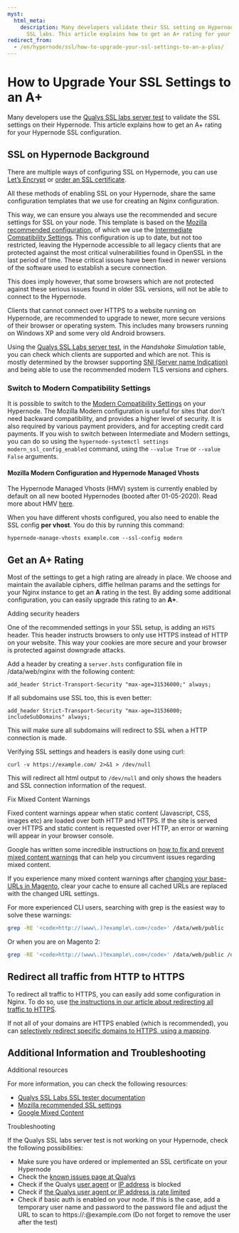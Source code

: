 ```yaml
---
myst:
  html_meta:
    description: Many developers validate their SSL setting on Hypernode with Qualys
      SSL labs. This article explains how to get an A+ rating for your SSL configuration.
redirect_from:
  - /en/hypernode/ssl/how-to-upgrade-your-ssl-settings-to-an-a-plus/
---
```


<!-- source: https://support.hypernode.com/en/hypernode/ssl/how-to-upgrade-your-ssl-settings-to-an-a-plus/ -->

# How to Upgrade Your SSL Settings to an A+

Many developers use the [Qualys SSL labs server test](https://www.ssllabs.com/ssltest/) to validate the SSL settings on their Hypernode. This article explains how to get an A+ rating for your Hypernode SSL configuration.

## SSL on Hypernode Background

There are multiple ways of configuring SSL on Hypernode, you can use [Let’s Encrypt](../ssl/how-to-use-lets-encrypt-on-hypernode.md) or [order an SSL certificate](../ssl/how-to-use-ssl-certificates-on-your-hypernode-when-ordered-via-hypernode-com.md).

All these methods of enabling SSL on your Hypernode, share the same configuration templates that we use for creating an Nginx configuration.

This way, we can ensure you always use the recommended and secure settings for SSL on your node. This template is based on the [Mozilla recommended configuration](https://wiki.mozilla.org/Security/Server_Side_TLS#Recommended_configurations), of which we use the [Intermediate Compatibility Settings](https://wiki.mozilla.org/Security/Server_Side_TLS#Intermediate_compatibility). This configuration is up to date, but not too restricted, leaving the Hypernode accessible to all legacy clients that are protected against the most critical vulnerabilities found in OpenSSL in the last period of time. These critical issues have been fixed in newer versions of the software used to establish a secure connection.

This does imply however, that some browsers which are not protected against these serious issues found in older SSL versions, will not be able to connect to the Hypernode.

Clients that cannot connect over HTTPS to a website running on Hypernode, are recommended to upgrade to newer, more secure versions of their browser or operating system. This includes many browsers running on Windows XP and some very old Android browsers.

Using the [Qualys SSL Labs server test](https://www.ssllabs.com/ssltest/), in the *Handshake Simulation* table, you can check which clients are supported and which are not. This is mostly determined by the browser supporting [SNI (Server name Indication)](https://en.wikipedia.org/wiki/Server_Name_Indication) and being able to use the recommended modern TLS versions and ciphers.

### Switch to Modern Compatibility Settings

It is possible to switch to the [Modern Compatibility Settings](https://wiki.mozilla.org/Security/Server_Side_TLS#Modern_compatibility) on your Hypernode. The Mozilla Modern configuration is useful for sites that don’t need backward compatibility, and provides a higher level of security. It is also required by various payment providers, and for accepting credit card payments. If you wish to switch between Intermediate and Modern settings, you can do so using the `hypernode-systemctl settings modern_ssl_config_enabled` command, using the `--value True` or `--value False` arguments.

#### Mozilla Modern Configuration and Hypernode Managed Vhosts

The Hypernode Managed Vhosts (HMV) system is currently enabled by default on all new booted Hypernodes (booted after 01-05-2020). Read more about HMV [here](../nginx/hypernode-managed-vhosts.md).

When you have different vhosts configured, you also need to enable the SSL config **per vhost**. You do this by running this command:

```nginx
hypernode-manage-vhosts example.com --ssl-config modern
```

## Get an A+ Rating

Most of the settings to get a high rating are already in place. We choose and maintain the available ciphers, diffie hellman params and the settings for your Nginx instance to get an **A** rating in the test. By adding some additional configuration, you can easily upgrade this rating to an **A+**.

Adding security headers

One of the recommended settings in your SSL setup, is adding an `HSTS` header. This header instructs browsers to only use HTTPS instead of HTTP on your website. This way your cookies are more secure and your browser is protected against downgrade attacks.

Add a header by creating a `server.hsts` configuration file in /data/web/nginx with the following content:

```nginx
add_header Strict-Transport-Security "max-age=31536000;" always;
```

If all subdomains use SSL too, this is even better:

```nginx
add_header Strict-Transport-Security "max-age=31536000; includeSubDomains" always;
```

This will make sure all subdomains will redirect to SSL when a HTTP connection is made.

Verifying SSL settings and headers is easily done using curl:

```nginx
curl -v https://example.com/ 2>&1 > /dev/null
```

This will redirect all html output to `/dev/null` and only shows the headers and SSL connection information of the request.

Fix Mixed Content Warnings

Fixed content warnings appear when static content (Javascript, CSS, images etc) are loaded over both HTTP and HTTPS.
If the site is served over HTTPS and static content is requested over HTTP, an error or warning will appear in your browser console.

Google has written some incredible instructions on [how to fix and prevent mixed content warnings](https://developers.google.com/web/fundamentals/security/prevent-mixed-content/fixing-mixed-content) that can help you circumvent issues regarding mixed content.

If you experience many mixed content warnings after [changing your base-URLs in Magento](../../ecommerce-applications/magento-2/how-to-change-your-magento-2-base-urls.md), clear your cache to ensure all cached URLs are replaced with the changed URL settings.

For more experienced CLI users, searching with grep is the easiest way to solve these warnings:

```bash
grep -RE '<code>http://(www\.)?example\.com</code>' /data/web/public
```

Or when you are on Magento 2:

```bash
grep -RE '<code>http://(www\.)?example\.com</code>' /data/web/public /data/web/magento2
```

## Redirect all traffic from HTTP to HTTPS

To redirect all traffic to HTTPS, you can easily add some configuration in Nginx.
To do so, use [the instructions in our article about redirecting all traffic to HTTPS](../nginx/how-to-configure-your-shop-to-only-use-https.md).

If not all of your domains are HTTPS enabled (which is recommended), you can [selectively redirect specific domains to HTTPS, using a mapping](../nginx/how-to-redirect-from-or-to-www.md).

## Additional Information and Troubleshooting

Additional resources

For more information, you can check the following resources:

- [Qualys SSL Labs SSL tester documentation](https://www.ssllabs.com/projects/documentation/index.html)
- [Mozilla recommended SSL settings](https://wiki.mozilla.org/Security/Server_Side_TLS)
- [Google Mixed Content](https://developers.google.com/web/fundamentals/security/prevent-mixed-content/what-is-mixed-content)

Troubleshooting

If the Qualys SSL labs server test is not working on your Hypernode, check the following possibilities:

- Make sure you have ordered or implemented an SSL certificate on your Hypernode
- Check the [known issues page at Qualys](https://community.qualys.com/docs/DOC-4865)
- Check if the Qualys [user agent](../nginx/how-to-block-user-agents-and-referrer-sites.md) or [IP address](../nginx/how-to-block-allow-ip-addresses-in-nginx.md) is blocked
- Check if [the Qualys user agent or IP address is rate limited](../nginx/how-to-resolve-rate-limited-requests-429-too-many-requests.md)
- Check if basic auth is enabled on your node. If this is the case, add a temporary user name and password to the password file and adjust the URL to scan to https://:@example.com (Do not forget to remove the user after the test)
